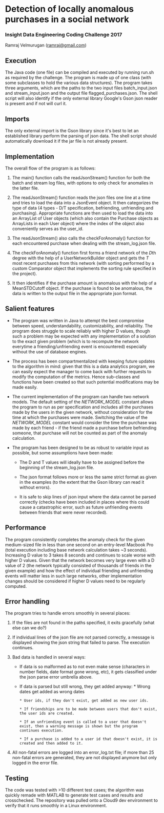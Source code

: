 # Detection of locally anomalous purchases in a social network
### Insight Data Engineering Coding Challenge 2017
Ramraj Velmurugan (ramraj@gmail.com)
## Execution
The Java code (one file) can be compiled and executed by running run.sh as required by the challenge. The program is made up of one class (with some subclasses to hold the various data structures). The program takes three arguments, which are the paths to the two input files batch_input.json and stream_input.json and the output file flagged_purchases.json. The shell script will also identify if the only external library Google's Gson json reader is present and if not will curl it.

## Imports
The only external import is the Gson library since it's best to let an established library perform the parsing of json data. The shell script should automatically download it if the jar file is not already present. 

## Implementation
The overall flow of the program is as follows:

1. The main() function calls the readJsonStream() function for both the batch and stream log files, with options to only check for anomalies in the latter file.

2. The readJsonStream() function reads the json files one line at a time and tries to load the data into a JsonEvent object. It then categorizes the type of data (4 types - D/T specification, befriending, unfriending and purchasing). Appropriate functions are then used to load the data into an ArrayList of User objects (which also contain the Purchase objects as ArrayLists in each User object) where the index of the object also conveniently serves as the user_id. 

3. The readJsonStream() also calls the checkForAnomaly() function for each encountered purchase when dealing with the stream_log.json file.

4. The checkForAnomaly() function first forms a friend network of the *D*th degree with the help of a UserNetworkBuilder object and gets the *T* most recent purchases from this network (with sorting performed by a custom Comparator object that implements the sorting rule specified in the project).

5. It then identifies if the purchase amount is anomalous with the help of a MeanSTDCutoff object. If the purchase is found to be anomalous, the data is written to the output file in the appropriate json format. 

## Salient features

* The program was written in Java to attempt the best compromise between speed, understandability, customizability, and reliability. The program does struggle to scale reliably with higher D values, though such a problem may be expected with any implementation of a solution to the exact given problem (which is to recompute the network everytime a friending/unfriending event is encountered) especially without the use of database engines.  

* The process has been compartmentalized with keeping future updates to the algorithm in mind: given that this is a data analytics program, we can easily expect the manager to come back with further requests to modify the computation of the metrics. Hence sub-classes and functions have been created so that such potential modifications may be made easily.

* The current implementation of the program can handle two network models. The default setting of the *NETWORK_MODEL* constant allows the program to run as per specification and includes all the purchases made by the users in the given network, without consideration for the time at which the purchases were made. Switching the value of the *NETWORK_MODEL* constant would consider the time the purchase was made by each friend - if the friend made a purchase before befriending someone, that purchase will not be counted as part of the anomaly calculation. 

* The program has been designed to be as robust to variable input as possible, but some assumptions have been made:

    * The D and T values will ideally have to be assigned before the beginning of the stream_log.json file. 

    * The json format follows more or less the same strict format as given in the examples (to the extent that the Gson library can read it without errors). 

    * It is safe to skip lines of json input where the data cannot be parsed correctly (checks have been included in places where this could cause a catastrophic error, such as future unfriending events between friends that were never recorded). 

## Performance
The program consistently completes the anomaly check for the given medium-sized file in less than one second on an entry-level Macbook Pro (total execution including base network calculation takes ~3 seconds). Increasing D value to 3 takes 8 seconds and continues to scale worse with higher D values. Given that the network becomes very large even with a D value of 2 (the network typically consisted of thousands of friends in the given example) and how the effect of individual friending and unfriending events will matter less in such large networks, other implementation changes should be considered if higher D values need to be regularly computed.

## Error handling
The program tries to handle errors smoothly in several places:

1. If the files are not found in the paths specified, it exits gracefully (what else can we do?)

2. If individual lines of the json file are not parsed correctly, a message is displayed showing the json string that failed to parse. The execution continues. 

3. Bad data is handled in several ways:

    * If data is so malformed as to not even make sense (characters in number fields, date format gone wrong, etc), it gets classified under the json parse error umbrella above.

    * If data is parsed but still wrong, they get added anyway:
          * Wrong dates get added as wrong dates

          * User ids, if they don't exist, get added as new user ids.

          * If friendships are to be made between users that don't exist, the user ids are created.

          * If an unfriending event is called to a user that doesn't exist, then a warning message is shown but the program continues execution. 

          * If a purchase is added to a user id that doesn't exist, it is created and then added to it.
    
 4. All non-fatal errors are logged into an error_log.txt file; if more than 25 non-fatal errors are generated, they are not displayed anymore but only logged in the error file.

## Testing
The code was tested with >10 different test cases; the algorithm was quickly remade with MATLAB to generate test cases and results and crosschecked. The repository was pulled onto a Cloud9 dev environment to verify that it runs smoothly in a Linux environment.